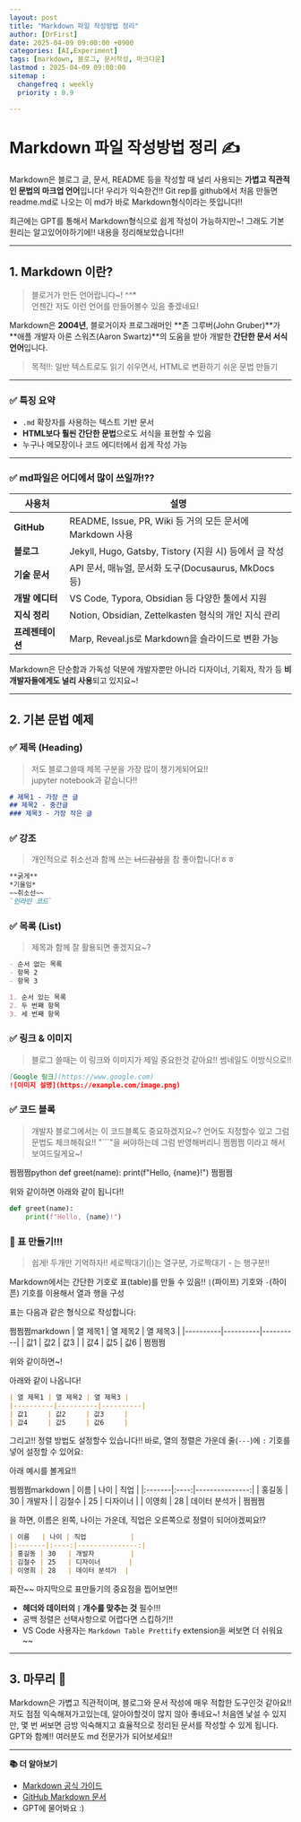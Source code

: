 ```yaml
---
layout: post
title: "Markdown 파일 작성방법 정리"
author: [DrFirst]
date: 2025-04-09 09:00:00 +0900
categories: [AI,Experiment]
tags: [markdown, 블로그, 문서작성, 마크다운]
lastmod : 2025-04-09 09:00:00
sitemap :
  changefreq : weekly
  priority : 0.9

---
```


# Markdown 파일 작성방법 정리 ✍️

Markdown은 블로그 글, 문서, README 등을 작성할 때 널리 사용되는 **가볍고 직관적인 문법의 마크업 언어**입니다!
우리가 익숙한건!! Git rep를 github에서 처음 만들면 readme.md로 나오는 이 md가 바로 Markdown형식이라는 뜻입니다!!

최근에는 GPT를 통해서 Markdown형식으로 쉽게 작성이 가능하지만~!
그래도 기본 원리는 알고있어야하기에!! 내용을 정리해보았습니다!!


---
## 1. Markdown 이란?

> 블로거가 만든 언어랍니다~! ^^*  
> 언젠간 저도 이런 언어를 만들어볼수 있음 좋겠네요!  

Markdown은 **2004년**, 블로거이자 프로그래머인 **존 그루버(John Gruber)**가  
**애플 개발자 아론 스워츠(Aaron Swartz)**의 도움을 받아 개발한 **간단한 문서 서식 언어**입니다.

> 목적!!: 일반 텍스트로도 읽기 쉬우면서, HTML로 변환하기 쉬운 문법 만들기  

---

### ✅ 특징 요약

- `.md` 확장자를 사용하는 텍스트 기반 문서
- **HTML보다 훨씬 간단한 문법**으로도 서식을 표현할 수 있음
- 누구나 메모장이나 코드 에디터에서 쉽게 작성 가능

---

### ✅ md파일은 어디에서 많이 쓰일까!??

| 사용처          | 설명 |
|-----------------|------|
| **GitHub**      | README, Issue, PR, Wiki 등 거의 모든 문서에 Markdown 사용 |
| **블로그**       | Jekyll, Hugo, Gatsby, Tistory (지원 시) 등에서 글 작성 |
| **기술 문서**     | API 문서, 매뉴얼, 문서화 도구(Docusaurus, MkDocs 등) |
| **개발 에디터**   | VS Code, Typora, Obsidian 등 다양한 툴에서 지원 |
| **지식 정리**     | Notion, Obsidian, Zettelkasten 형식의 개인 지식 관리 |
| **프레젠테이션** | Marp, Reveal.js로 Markdown을 슬라이드로 변환 가능 |


Markdown은 단순함과 가독성 덕분에 개발자뿐만 아니라 디자이너, 기획자, 작가 등 **비개발자들에게도 널리 사용**되고 있지요~!

---

## 2. 기본 문법 예제

### ✅ 제목 (Heading)

> 저도 블로그쓸때 제목 구분을 가장 많이 챙기게되어요!!  
> jupyter notebook과 같습니다!!  

```markdown
# 제목1 - 가장 큰 글
## 제목2 - 중간글
### 제목3 - 가장 작은 글
```

### ✅ 강조

> 개인적으로 취소선과 함께 쓰는 ~~너드감성~~을 참 좋아합니다!ㅎㅎ  

```markdown
**굵게**
*기울임*
~~취소선~~
`인라인 코드`
```


### ✅ 목록 (List)

> 제목과 함께 잘 활용되면 좋겠지요~?  

```markdown
- 순서 없는 목록
- 항목 2
- 항목 3

1. 순서 있는 목록
2. 두 번째 항목
3. 세 번째 항목
```

### ✅ 링크 & 이미지

> 블로그 쓸때는 이 링크와 이미지가 제일 중요한것 같아요!! 썸네일도 이방식으로!! 

```markdown
[Google 링크](https://www.google.com)
![이미지 설명](https://example.com/image.png)
```

### ✅ 코드 블록

> 개발자 블로그에서는 이 코드블록도 중요하겠지요~?
> 언어도 지정할수 있고 그럼 문법도 체크해줘요!!
> "```"을 써야하는데 그럼 반영해버리니 쩜쩜쩜 이라고 해서 보여드릴게요~!

쩜쩜쩜python
def greet(name):
    print(f"Hello, {name}!")
쩜쩜쩜

위와 같이하면 아래와 같이 됩니다!!

```python
def greet(name):
    print(f"Hello, {name}!")
```


### 🧾 표 만들기!!!

> 쉽게! 두개만 기억하자!! 세로짝대기(|)는 열구분, 가로짝대기 - 는 행구분!!

Markdown에서는 간단한 기호로 표(table)를 만들 수 있음!!
`|`(파이프) 기호와 `-`(하이픈) 기호를 이용해서 열과 행을 구성

표는 다음과 같은 형식으로 작성합니다:

쩜쩜쩜markdown
| 열 제목1 | 열 제목2 | 열 제목3 |
|----------|----------|----------|
| 값1     | 값2     | 값3     |
| 값4     | 값5     | 값6     |
쩜쩜쩜

위와 같이하면~!

아래와 같이 나옵니다!
```markdown
| 열 제목1 | 열 제목2 | 열 제목3 |
|----------|----------|----------|
| 값1     | 값2     | 값3     |
| 값4     | 값5     | 값6     |
```

그리고!! 정렬 방법도 설정할수 있습니다!!
바로, 열의 정렬은 가운데 줄(`---`)에 `:` 기호를 넣어 설정할 수 있어요:

아래 예시를 볼게요!!

쩜쩜쩜markdown
| 이름   | 나이 | 직업           |
|:-------|:----:|---------------:|
| 홍길동 | 30   | 개발자         |
| 김철수 | 25   | 디자이너       |
| 이영희 | 28   | 데이터 분석가  |
쩜쩜쩜

을 하면, 이름은 왼쪽, 나이는 가운데, 직업은 오른쪽으로 정렬이 되어야겠찌요!?

```markdown
| 이름   | 나이 | 직업           |
|:-------|:----:|---------------:|
| 홍길동 | 30   | 개발자         |
| 김철수 | 25   | 디자이너       |
| 이영희 | 28   | 데이터 분석가  |
```

짜잔~~
마지막으로 표만들기의 중요점을 찝어보면!!
- **헤더와 데이터의 `|` 개수를 맞추는 것** 필수!!!
- 공백 정렬은 선택사항으로 어렵다면 스킵하기!! 
- VS Code 사용자는 `Markdown Table Prettify` extension을 써보면 더 쉬워요~~

---

## 3. 마무리 🎉

Markdown은 가볍고 직관적이며, 블로그와 문서 작성에 매우 적합한 도구인것 같아요!!  
저도 점점 익숙해져가고있는데, 알아야할것이 많지 않아 좋네요~!
처음엔 낯설 수 있지만, 몇 번 써보면 금방 익숙해지고 효율적으로 정리된 문서를 작성할 수 있게 됩니다.  
GPT와 함꼐!! 여러분도 md 전문가가 되어보세요!!

---

**📚 더 알아보기**
- [Markdown 공식 가이드](https://www.markdownguide.org/)
- [GitHub Markdown 문서](https://docs.github.com/en/get-started/writing-on-github)
- GPT에 물어봐요 :)